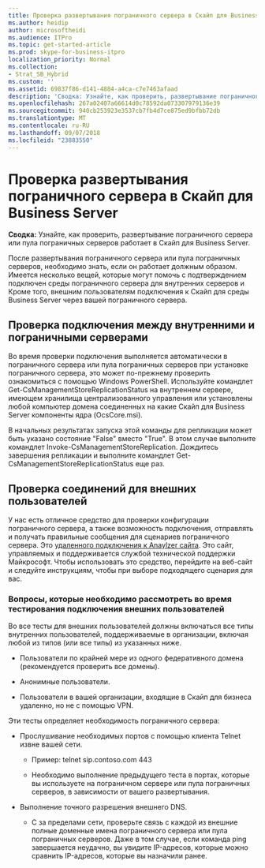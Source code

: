 ```yaml
---
title: Проверка развертывания пограничного сервера в Скайп для Business Server
ms.author: heidip
author: microsoftheidi
ms.audience: ITPro
ms.topic: get-started-article
ms.prod: skype-for-business-itpro
localization_priority: Normal
ms.collection:
- Strat_SB_Hybrid
ms.custom: ''
ms.assetid: 69837f86-d141-4884-a4ca-c7e7463afaad
description: 'Сводка: Узнайте, как проверить, развертывание пограничного сервера или пула пограничных серверов работает в Скайп для Business Server.'
ms.openlocfilehash: 267a02407a66614d0c78592da073307979136e39
ms.sourcegitcommit: 940cb253923e3537cb7fb4d7ce875ed9bfbb72db
ms.translationtype: MT
ms.contentlocale: ru-RU
ms.lasthandoff: 09/07/2018
ms.locfileid: "23883550"
---
```

# <a name="validate-your-edge-deployment-in-skype-for-business-server"></a>Проверка развертывания пограничного сервера в Скайп для Business Server
 
**Сводка:** Узнайте, как проверить, развертывание пограничного сервера или пула пограничных серверов работает в Скайп для Business Server.
  
После развертывания пограничного сервера или пула пограничных серверов, необходимо знать, если он работает должным образом. Имеется несколько вещей, которые могут помочь с подтверждением подключен среды пограничного сервера для внутренних серверов и Кроме того, внешним пользователям подключения к Скайп для среды Business Server через вашей пограничного сервера.
  
## <a name="verify-connectivity-between-your-internal-servers-and-your-edge-servers"></a>Проверка подключения между внутренними и пограничными серверами

Во время проверки подключения выполняется автоматически в пограничного сервера или пула пограничных серверов при установке пограничного сервера, это может по-прежнему проверить ознакомиться с помощью Windows PowerShell. Используйте командлет Get-CsManagementStoreReplicationStatus на внутреннем сервере, имеющем хранилища централизованного управления или установлены любой компьютер домена соединенных на какие Скайп для Business Server компоненты ядра (OcsCore.msi).
  
В начальных результатах запуска этой команды для репликации может быть указано состояние "False" вместо "True". В этом случае выполните командлет  Invoke-CsManagementStoreReplication. Дождитесь завершения репликации и выполните командлет Get-CsManagementStoreReplicationStatus еще раз.
  
## <a name="verify-connectivity-for-your-external-users"></a>Проверка соединений для внешних пользователей

У нас есть отличное средство для проверки конфигурации пограничного сервера, а также возможность подключения, отправлять и получать правильные сообщения для сценариев пограничного сервера. Это [удаленного подключения к Anaylzer сайта](https://testconnectivity.microsoft.com/). Это сайт, управляемых и поддерживается службой технической поддержки Майкрософт. Чтобы использовать это средство, перейдите на веб-сайт и следуйте инструкциям, чтобы при выборе подходящего сценария для вас.
  
### <a name="things-to-consider-when-testing-external-user-connectivity"></a>Вопросы, которые необходимо рассмотреть во время тестирования подключения внешних пользователей

Во все тесты для внешних пользователей должны включаться все типы внутренних пользователей, поддерживаемые в организации, включая любой из типов (или все типы) из указанных ниже.
  
- Пользователи по крайней мере из одного федеративного домена (рекомендуется проверить все домены).
    
- Анонимные пользователи.
    
- Пользователи в вашей организации, входящие в Скайп для бизнеса удаленно, но не с помощью VPN.
    
Эти тесты определяет необходимость пограничного сервера:
  
- Прослушивание необходимых портов с помощью клиента Telnet извне вашей сети.
    
  - Пример: telnet sip.contoso.com 443
    
  - Необходимо выполнение предыдущего теста в портах, которые вы используете на пограничном сервере или пула пограничных серверов, в зависимости от вашего развертывания.
    
- Выполнение точного разрешения внешнего DNS.
    
  - С за пределами сети, проверьте связь с каждой из внешние полные доменные имена пограничного сервера или пула пограничных серверов. Даже в том случае, если команда ping завершается неудачно, вы увидите IP-адресов, которые можно сравнить IP-адресов, которые вы назначили ранее.
    

